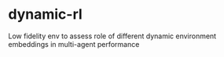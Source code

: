 # dynamic-rl
Low fidelity env to assess role of different dynamic environment embeddings in multi-agent performance
